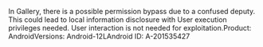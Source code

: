 In Gallery, there is a possible permission bypass due to a confused deputy. This could lead to local information disclosure with User execution privileges needed. User interaction is not needed for exploitation.Product: AndroidVersions: Android-12LAndroid ID: A-201535427